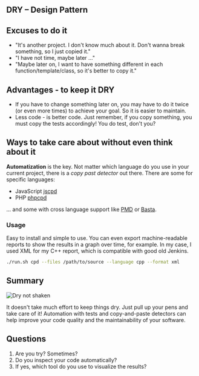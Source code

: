 ## DRY – Design Pattern

## Excuses to do it

- "It's another project. I don't know much about it. Don't wanna break something, so I just copied it."
- "I have not time, maybe later …"
- "Maybe later on, I want to have something different in each function/template/class, so it's better to copy it."


## Advantages - to keep it DRY

- If you have to change something later on, you may have to do it twice (or even more times) to achieve your goal. So it is easier to maintain.
- Less code - is better code.  Just remember, if you copy something, you must copy the tests accordingly! You do test, don't you?



## Ways to take care about without even think about it

**Automatization** is the key. Not matter which language do you use in your current project, there is a _copy past detector_ out there. There are some for specific languages:

- JavaScript  [jscpd](https://www.npmjs.com/package/jscpd) 
- PHP  [phpcpd](https://phpqa.io/projects/phpcpd.html) 

… and some with cross language support like  [PMD](https://pmd.github.io/)  or  [Basta](https://github.com/kucherenko/basta).


### Usage

Easy to install and simple to use. You can even export machine-readable reports to show the results in a graph over time, for example. In my case, I used XML for my C++ report, which is compatible with good old Jenkins.

```bash
./run.sh cpd --files /path/to/source --language cpp --format xml
```

## Summary


![Dry not shaken](https://i.imgflip.com/5hn72r.jpg)

It doesn't take much effort to keep things dry. Just pull up your pens and take care of it! Automation with tests and copy-and-paste detectors can help improve your code quality and the maintainability of your software.


## Questions

1. Are you try? Sometimes?
2. Do you inspect your code automatically?
3. If yes, which tool do you use to visualize the results?

